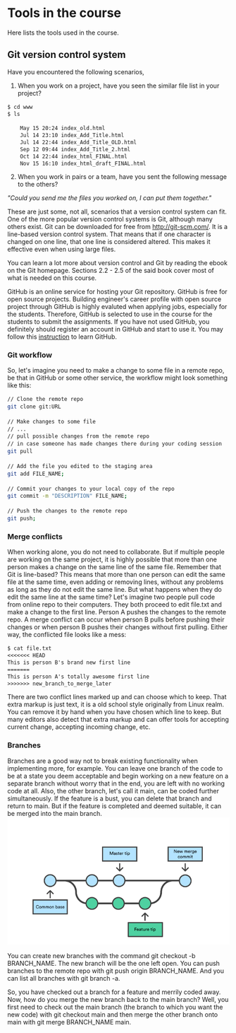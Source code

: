# Tools in the course
Here lists the tools used in the course.
## Git version control system
Have you encountered the following scenarios,
1. When you work on a project, have you seen the similar file list in your project?
```
$ cd www
$ ls

    May 15 20:24 index_old.html
    Jul 14 23:10 index_Add_Title.html
    Jul 14 22:44 index_Add_Title_OLD.html
    Sep 12 09:44 index_Add_Title_2.html
    Oct 14 22:44 index_html_FINAL.html
    Nov 15 16:10 index_html_draft_FINAL.html
```

2. When you work in pairs or a team, have you sent the following message to the others?

*"Could you send me the files you worked on, I can put them together."*

These are just some, not all, scenarios that a version control system can fit. One of the more popular version control systems is Git, although many others exist. Git can be downloaded for free from http://git-scm.com/. It is a line-based version control system. That means that if one character is changed on one line, that one line is considered altered. This makes it effective even when using large files.

You can learn a lot more about version control and Git by reading the ebook on the Git homepage. Sections 2.2 - 2.5 of the said book cover most of what is needed on this course.

GitHub is an online service for hosting your Git repository. GitHub is free for open source projects. Building engineer's career profile with open source project through GitHub is highly evaluted when applying jobs, especially for the students. Therefore, GitHub is selected to use in the course for the students to submit the assignments. If you have not used GitHub, you definitely should register an account in GitHub and start to use it. You may follow this [instruction](https://docs.github.com/en/get-started/start-your-journey/hello-world) to learn GitHub.

### Git workflow
So, let's imagine you need to make a change to some file in a remote repo, be that in GitHub or some other service, the workflow might look something like this:

```bash
// Clone the remote repo
git clone git:URL

// Make changes to some file
// ...
// pull possible changes from the remote repo 
// in case someone has made changes there during your coding session
git pull

// Add the file you edited to the staging area
git add FILE_NAME;

// Commit your changes to your local copy of the repo
git commit -m "DESCRIPTION" FILE_NAME;

// Push the changes to the remote repo
git push;
```

### Merge conflicts
When working alone, you do not need to collaborate. But if multiple people are working on the same project, it is highly possible that more than one person makes a change on the same line of the same file. Remember that Git is line-based? This means that more than one person can edit the same file at the same time, even adding or removing lines, without any problems as long as they do not edit the same line. But what happens when they do edit the same line at the same time? Let's imagine two people pull code from online repo to their computers. They both proceed to edit file.txt and make a change to the first line. Person A pushes the changes to the remote repo. A merge conflict can occur when person B pulls before pushing their changes or when person B pushes their changes without first pulling. Either way, the conflicted file looks like a mess:
```
$ cat file.txt
<<<<<<< HEAD
This is person B's brand new first line
=======
This is person A's totally awesome first line
>>>>>>> new_branch_to_merge_later
```

There are two conflict lines marked up and can choose which to keep. That extra markup is just text, it is a old school style originally from Linux realm. You can remove it by hand when you have chosen which line to keep.  But many editors also detect that extra markup and can offer tools for accepting current change, accepting incoming change, etc.

### Branches
Branches are a good way not to break existing functionality when implementing more, for example. You can leave one branch of the code to be at a state you deem acceptable and begin working on a new feature on a separate branch without worry that in the end, you are left with no working code at all. Also, the other branch, let's call it main, can be coded further simultaneously. If the feature is a bust, you can delete that branch and return to main. But if the feature is completed and deemed suitable, it can be merged into the main branch.
![git branch](./images/git-branches.png)

You can create new branches with the command git checkout -b BRANCH_NAME. The new branch will be the one left open. You can push branches to the remote repo with git push origin BRANCH_NAME. And you can list all branches with git branch -a.

So, you have checked out a branch for a feature and merrily coded away. Now, how do you merge the new branch back to the main branch? Well, you first need to check out the main branch (the branch to which you want the new code) with git checkout main and then merge the other branch onto main with git merge BRANCH_NAME main.